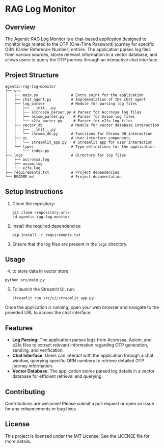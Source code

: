 # RAG Log Monitor

## Overview
The Agentic RAG Log Monitor is a chat-based application designed to monitor logs related to the OTP (One-Time Password) journey for specific ORN (Order Reference Number) entries. The application parses log files from various sources, stores relevant information in a vector database, and allows users to query the OTP journey through an interactive chat interface.

## Project Structure
```
agentic-rag-log-monitor
├── src
│   ├── main.py               # Entry point for the application
│   ├── chat_agent.py         # Implementation of the chat agent
│   ├── log_parser            # Module for parsing log files
│   │   ├── __init__.py
│   │   ├── accrossa_parser.py # Parser for Accrossa log files
│   │   ├── axiom_parser.py    # Parser for Axiom log files
│   │   └── e2fa_parser.py     # Parser for e2fa log files
│   ├── vector_db             # Module for vector database interaction
│   │   ├── __init__.py
│   │   └── chroma_db.py      # Functions for Chroma DB interaction
│   ├── ui                    # User interface components
│   │   └── streamlit_app.py   # Streamlit app for user interaction
│   └── types                 # Type definitions for the application
│       └── index.py
├── logs                      # Directory for log files
│   ├── accrossa.log
│   ├── axiom.log
│   └── e2fa.log
├── requirements.txt          # Project dependencies
└── README.md                 # Project documentation
```

## Setup Instructions
1. Clone the repository:
   ```
   git clone <repository-url>
   cd agentic-rag-log-monitor
   ```

2. Install the required dependencies:
   ```
   pip install -r requirements.txt
   ```

3. Ensure that the log files are present in the `logs` directory.

## Usage
4. to store data in vector store:
```
python src/main.py
```

5. To launch the Streamlit UI, run:
   ```
   streamlit run src/ui/streamlit_app.py
   ```



Once the application is running, open your web browser and navigate to the provided URL to access the chat interface.

## Features
- **Log Parsing**: The application parses logs from Accrossa, Axiom, and e2fa files to extract relevant information regarding OTP generation, sending, and verification.
- **Chat Interface**: Users can interact with the application through a chat window, querying specific ORN numbers to retrieve detailed OTP journey information.
- **Vector Database**: The application stores parsed log details in a vector database for efficient retrieval and querying.

## Contributing
Contributions are welcome! Please submit a pull request or open an issue for any enhancements or bug fixes.

## License
This project is licensed under the MIT License. See the LICENSE file for more details.

